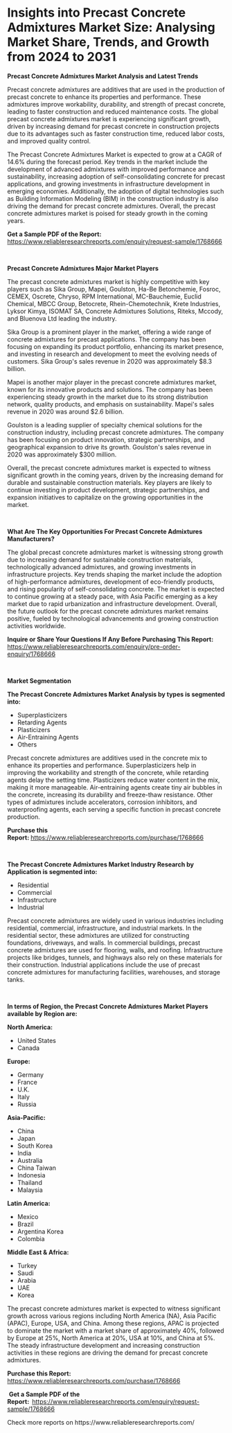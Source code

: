 <p><h1>Insights into Precast Concrete Admixtures Market Size: Analysing Market Share, Trends, and Growth from 2024 to 2031</h1></p><p><strong>Precast Concrete Admixtures Market Analysis and Latest Trends</strong></p>
<p><p>Precast concrete admixtures are additives that are used in the production of precast concrete to enhance its properties and performance. These admixtures improve workability, durability, and strength of precast concrete, leading to faster construction and reduced maintenance costs. The global precast concrete admixtures market is experiencing significant growth, driven by increasing demand for precast concrete in construction projects due to its advantages such as faster construction time, reduced labor costs, and improved quality control.</p><p>The Precast Concrete Admixtures Market is expected to grow at a CAGR of 14.6% during the forecast period. Key trends in the market include the development of advanced admixtures with improved performance and sustainability, increasing adoption of self-consolidating concrete for precast applications, and growing investments in infrastructure development in emerging economies. Additionally, the adoption of digital technologies such as Building Information Modeling (BIM) in the construction industry is also driving the demand for precast concrete admixtures. Overall, the precast concrete admixtures market is poised for steady growth in the coming years.</p></p>
<p><strong>Get a Sample PDF of the Report:&nbsp;</strong> <a href="https://www.reliableresearchreports.com/enquiry/request-sample/1768666">https://www.reliableresearchreports.com/enquiry/request-sample/1768666</a></p>
<p>&nbsp;</p>
<p><strong>Precast Concrete Admixtures Major Market Players</strong></p>
<p><p>The precast concrete admixtures market is highly competitive with key players such as Sika Group, Mapei, Goulston, Ha-Be Betonchemie, Fosroc, CEMEX, Oscrete, Chryso, RPM International, MC-Bauchemie, Euclid Chemical, MBCC Group, Betocrete, Rhein-Chemotechnik, Krete Industries, Lyksor Kimya, ISOMAT SA, Concrete Admixtures Solutions, Riteks, Mccody, and Bluenova Ltd leading the industry.</p><p>Sika Group is a prominent player in the market, offering a wide range of concrete admixtures for precast applications. The company has been focusing on expanding its product portfolio, enhancing its market presence, and investing in research and development to meet the evolving needs of customers. Sika Group's sales revenue in 2020 was approximately $8.3 billion.</p><p>Mapei is another major player in the precast concrete admixtures market, known for its innovative products and solutions. The company has been experiencing steady growth in the market due to its strong distribution network, quality products, and emphasis on sustainability. Mapei's sales revenue in 2020 was around $2.6 billion.</p><p>Goulston is a leading supplier of specialty chemical solutions for the construction industry, including precast concrete admixtures. The company has been focusing on product innovation, strategic partnerships, and geographical expansion to drive its growth. Goulston's sales revenue in 2020 was approximately $300 million.</p><p>Overall, the precast concrete admixtures market is expected to witness significant growth in the coming years, driven by the increasing demand for durable and sustainable construction materials. Key players are likely to continue investing in product development, strategic partnerships, and expansion initiatives to capitalize on the growing opportunities in the market.</p></p>
<p>&nbsp;</p>
<p><strong>What Are The Key Opportunities For Precast Concrete Admixtures Manufacturers?</strong></p>
<p><p>The global precast concrete admixtures market is witnessing strong growth due to increasing demand for sustainable construction materials, technologically advanced admixtures, and growing investments in infrastructure projects. Key trends shaping the market include the adoption of high-performance admixtures, development of eco-friendly products, and rising popularity of self-consolidating concrete. The market is expected to continue growing at a steady pace, with Asia Pacific emerging as a key market due to rapid urbanization and infrastructure development. Overall, the future outlook for the precast concrete admixtures market remains positive, fueled by technological advancements and growing construction activities worldwide.</p></p>
<p><strong>Inquire or Share Your Questions If Any Before Purchasing This Report:</strong> <a href="https://www.reliableresearchreports.com/enquiry/pre-order-enquiry/1768666">https://www.reliableresearchreports.com/enquiry/pre-order-enquiry/1768666</a></p>
<p>&nbsp;</p>
<p><strong>Market Segmentation</strong></p>
<p><strong>The Precast Concrete Admixtures Market Analysis by types is segmented into:</strong></p>
<p><ul><li>Superplasticizers</li><li>Retarding Agents</li><li>Plasticizers</li><li>Air-Entraining Agents</li><li>Others</li></ul></p>
<p><p>Precast concrete admixtures are additives used in the concrete mix to enhance its properties and performance. Superplasticizers help in improving the workability and strength of the concrete, while retarding agents delay the setting time. Plasticizers reduce water content in the mix, making it more manageable. Air-entraining agents create tiny air bubbles in the concrete, increasing its durability and freeze-thaw resistance. Other types of admixtures include accelerators, corrosion inhibitors, and waterproofing agents, each serving a specific function in precast concrete production.</p></p>
<p><strong>Purchase this Report:&nbsp;</strong><a href="https://www.reliableresearchreports.com/purchase/1768666">https://www.reliableresearchreports.com/purchase/1768666</a></p>
<p>&nbsp;</p>
<p><strong>The Precast Concrete Admixtures Market Industry Research by Application is segmented into:</strong></p>
<p><ul><li>Residential</li><li>Commercial</li><li>Infrastructure</li><li>Industrial</li></ul></p>
<p><p>Precast concrete admixtures are widely used in various industries including residential, commercial, infrastructure, and industrial markets. In the residential sector, these admixtures are utilized for constructing foundations, driveways, and walls. In commercial buildings, precast concrete admixtures are used for flooring, walls, and roofing. Infrastructure projects like bridges, tunnels, and highways also rely on these materials for their construction. Industrial applications include the use of precast concrete admixtures for manufacturing facilities, warehouses, and storage tanks.</p></p>
<p>&nbsp;</p>
<p><strong>In terms of Region, the Precast Concrete Admixtures Market Players available by Region are:</strong></p>
<p>
    <p> <strong> North America: </strong>
        <ul>
            <li>United States</li>
            <li>Canada</li>
        </ul>
        </p> 
    <p> <strong> Europe: </strong>
        <ul>
            <li>Germany</li>
            <li>France</li>
            <li>U.K.</li>
            <li>Italy</li>
            <li>Russia</li>
        </ul>
        </p> 
    <p> <strong> Asia-Pacific: </strong>
        <ul>
            <li>China</li>
            <li>Japan</li>
            <li>South Korea</li>
            <li>India</li>
            <li>Australia</li>
            <li>China Taiwan</li>
            <li>Indonesia</li>
            <li>Thailand</li>
            <li>Malaysia</li>
        </ul>
        </p> 
    <p> <strong> Latin America: </strong>
        <ul>
            <li>Mexico</li>
            <li>Brazil</li>
            <li>Argentina Korea</li>
            <li>Colombia</li>
        </ul>
        </p> 
    <p> <strong> Middle East & Africa: </strong>
        <ul>
            <li>Turkey</li>
            <li>Saudi</li>
            <li>Arabia</li>
            <li>UAE</li>
            <li>Korea</li>
        </ul>
    </p>
    </p>
<p><p>The precast concrete admixtures market is expected to witness significant growth across various regions including North America (NA), Asia Pacific (APAC), Europe, USA, and China. Among these regions, APAC is projected to dominate the market with a market share of approximately 40%, followed by Europe at 25%, North America at 20%, USA at 10%, and China at 5%. The steady infrastructure development and increasing construction activities in these regions are driving the demand for precast concrete admixtures.</p></p>
<p><strong>Purchase this Report: </strong><a href="https://www.reliableresearchreports.com/purchase/1768666">https://www.reliableresearchreports.com/purchase/1768666</a></p>
<p>&nbsp;<strong>Get a Sample PDF of the Report:&nbsp;&nbsp;</strong><a href="https://www.reliableresearchreports.com/enquiry/request-sample/1768666">https://www.reliableresearchreports.com/enquiry/request-sample/1768666</a></p>
<p><strong></strong></p>
<p>Check more reports on https://www.reliableresearchreports.com/</p>